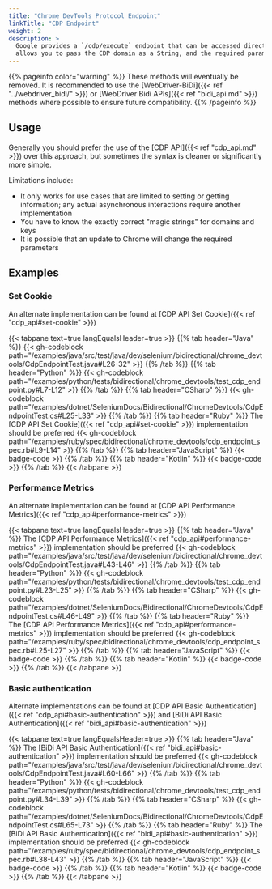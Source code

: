 ```yaml
---
title: "Chrome DevTools Protocol Endpoint"
linkTitle: "CDP Endpoint"
weight: 2
description: >
  Google provides a `/cdp/execute` endpoint that can be accessed directly. Each Selenium binding provides a method that
  allows you to pass the CDP domain as a String, and the required parameters as a simple Map.
---
```


{{% pageinfo color="warning" %}}
These methods will eventually be removed. It is recommended to use the [WebDriver-BiDi]({{< ref "../webdriver_bidi/" >}}) or [WebDriver Bidi APIs]({{< ref "bidi_api.md" >}}) 
methods where possible to ensure future compatibility.
{{% /pageinfo %}}


## Usage

Generally you should prefer the use of the [CDP API]({{< ref "cdp_api.md" >}}) over this approach,
but sometimes the syntax is cleaner or significantly more simple.

Limitations include:
* It only works for use cases that are limited to setting or getting information; 
any actual asynchronous interactions require another implementation 
* You have to know the exactly correct "magic strings" for domains and keys
* It is possible that an update to Chrome will change the required parameters

## Examples

### Set Cookie

An alternate implementation can be found at [CDP API Set Cookie]({{< ref "cdp_api#set-cookie" >}})

{{< tabpane text=true langEqualsHeader=true >}}
{{% tab header="Java" %}}
{{< gh-codeblock path="/examples/java/src/test/java/dev/selenium/bidirectional/chrome_devtools/CdpEndpointTest.java#L26-32" >}}
{{% /tab %}}
{{% tab header="Python" %}}
{{< gh-codeblock path="/examples/python/tests/bidirectional/chrome_devtools/test_cdp_endpoint.py#L7-L12" >}}
{{% /tab %}}
{{% tab header="CSharp" %}}
{{< gh-codeblock path="/examples/dotnet/SeleniumDocs/Bidirectional/ChromeDevtools/CdpEndpointTest.cs#L25-L33" >}}
{{% /tab %}}
{{% tab header="Ruby" %}}
The [CDP API Set Cookie]({{< ref "cdp_api#set-cookie" >}}) implementation should be preferred
{{< gh-codeblock path="/examples/ruby/spec/bidirectional/chrome_devtools/cdp_endpoint_spec.rb#L9-L14" >}}
{{% /tab %}}
{{% tab header="JavaScript" %}}
{{< badge-code >}}
{{% /tab %}}
{{% tab header="Kotlin" %}}
{{< badge-code >}}
{{% /tab %}}
{{< /tabpane >}}

### Performance Metrics

An alternate implementation can be found at [CDP API Performance Metrics]({{< ref "cdp_api#performance-metrics" >}})

{{< tabpane text=true langEqualsHeader=true >}}
{{% tab header="Java" %}}
The [CDP API Performance Metrics]({{< ref "cdp_api#performance-metrics" >}}) implementation should be preferred
{{< gh-codeblock path="/examples/java/src/test/java/dev/selenium/bidirectional/chrome_devtools/CdpEndpointTest.java#L43-L46" >}}
{{% /tab %}}
{{% tab header="Python" %}}
{{< gh-codeblock path="/examples/python/tests/bidirectional/chrome_devtools/test_cdp_endpoint.py#L23-L25" >}}
{{% /tab %}}
{{% tab header="CSharp" %}}
{{< gh-codeblock path="/examples/dotnet/SeleniumDocs/Bidirectional/ChromeDevtools/CdpEndpointTest.cs#L46-L49" >}}
{{% /tab %}}
{{% tab header="Ruby" %}}
The [CDP API Performance Metrics]({{< ref "cdp_api#performance-metrics" >}}) implementation should be preferred
{{< gh-codeblock path="/examples/ruby/spec/bidirectional/chrome_devtools/cdp_endpoint_spec.rb#L25-L27" >}}
{{% /tab %}}
{{% tab header="JavaScript" %}}
{{< badge-code >}}
{{% /tab %}}
{{% tab header="Kotlin" %}}
{{< badge-code >}}
{{% /tab %}}
{{< /tabpane >}}

### Basic authentication

Alternate implementations can be found at [CDP API Basic Authentication]({{< ref "cdp_api#basic-authentication" >}})
and [BiDi API Basic Authentication]({{< ref "bidi_api#basic-authentication" >}})

{{< tabpane text=true langEqualsHeader=true >}}
{{% tab header="Java" %}}
The [BiDi API Basic Authentication]({{< ref "bidi_api#basic-authentication" >}}) implementation should be preferred
{{< gh-codeblock path="/examples/java/src/test/java/dev/selenium/bidirectional/chrome_devtools/CdpEndpointTest.java#L60-L66" >}}
{{% /tab %}}
{{% tab header="Python" %}}
{{< gh-codeblock path="/examples/python/tests/bidirectional/chrome_devtools/test_cdp_endpoint.py#L34-L39" >}}
{{% /tab %}}
{{% tab header="CSharp" %}}
{{< gh-codeblock path="/examples/dotnet/SeleniumDocs/Bidirectional/ChromeDevtools/CdpEndpointTest.cs#L65-L73" >}}
{{% /tab %}}
{{% tab header="Ruby" %}}
The [BiDi API Basic Authentication]({{< ref "bidi_api#basic-authentication" >}}) implementation should be preferred
{{< gh-codeblock path="/examples/ruby/spec/bidirectional/chrome_devtools/cdp_endpoint_spec.rb#L38-L43" >}}
{{% /tab %}}
{{% tab header="JavaScript" %}}
{{< badge-code >}}
{{% /tab %}}
{{% tab header="Kotlin" %}}
{{< badge-code >}}
{{% /tab %}}
{{< /tabpane >}}
